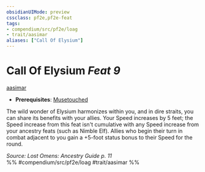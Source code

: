 ```yaml
---
obsidianUIMode: preview
cssclass: pf2e,pf2e-feat
tags:
- compendium/src/pf2e/loag
- trait/aasimar
aliases: ["Call Of Elysium"]
---
```

# Call Of Elysium  *Feat 9*  
[aasimar](rules/traits/aasimar-apg.md)  

- **Prerequisites**: [Musetouched](compendium/feats/musetouched-apg.md)

The wild wonder of Elysium harmonizes within you, and in dire straits, you can share its benefits with your allies. Your Speed increases by 5 feet; the Speed increase from this feat isn't cumulative with any Speed increase from your ancestry feats (such as Nimble Elf). Allies who begin their turn in combat adjacent to you gain a +5-foot status bonus to their Speed for the round.

*Source: Lost Omens: Ancestry Guide p. 11*  
%% #compendium/src/pf2e/loag #trait/aasimar %%